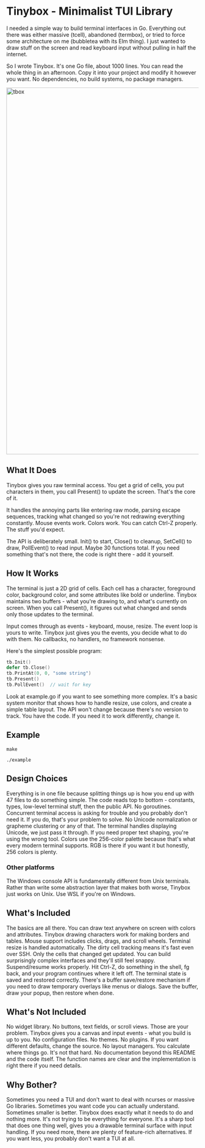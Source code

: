 # Tinybox - Minimalist TUI Library

I needed a simple way to build terminal interfaces in Go. Everything out there was either massive (tcell), abandoned (termbox), or tried to force some architecture on me (bubbletea with its Elm thing). I just wanted to draw stuff on the screen and read keyboard input without pulling in half the internet.

So I wrote Tinybox. It's one Go file, about 1000 lines. You can read the whole thing in an afternoon. Copy it into your project and modify it however you want. No dependencies, no build systems, no package managers.

<img width="1155" height="960" alt="tbox" src="https://github.com/user-attachments/assets/6e07d8de-b129-4b62-97bd-00cde30b1652" />



## What It Does

Tinybox gives you raw terminal access. You get a grid of cells, you put characters in them, you call Present() to update the screen. That's the core of it. 

It handles the annoying parts like entering raw mode, parsing escape sequences, tracking what changed so you're not redrawing everything constantly. Mouse events work. Colors work. You can catch Ctrl-Z properly. The stuff you'd expect.

The API is deliberately small. Init() to start, Close() to cleanup, SetCell() to draw, PollEvent() to read input. Maybe 30 functions total. If you need something that's not there, the code is right there - add it yourself.

## How It Works

The terminal is just a 2D grid of cells. Each cell has a character, foreground color, background color, and some attributes like bold or underline. Tinybox maintains two buffers - what you're drawing to, and what's currently on screen. When you call Present(), it figures out what changed and sends only those updates to the terminal.

Input comes through as events - keyboard, mouse, resize. The event loop is yours to write. Tinybox just gives you the events, you decide what to do with them. No callbacks, no handlers, no framework nonsense.

Here's the simplest possible program:

```go
tb.Init()
defer tb.Close()
tb.PrintAt(0, 0, "some string")
tb.Present()
tb.PollEvent()  // wait for key
```
Look at example.go if you want to see something more complex. It's a basic system monitor that shows how to handle resize, use colors, and create a simple table layout.
The API won't change because there's no version to track. You have the code. If you need it to work differently, change it.

## Example
```
make
```
```
./example
```
## Design Choices

Everything is in one file because splitting things up is how you end up with 47 files to do something simple. The code reads top to bottom - constants, types, low-level terminal stuff, then the public API. 
No goroutines. Concurrent terminal access is asking for trouble and you probably don't need it. If you do, that's your problem to solve.
No Unicode normalization or grapheme clustering or any of that. The terminal handles displaying Unicode, we just pass it through. If you need proper text shaping, you're using the wrong tool.
Colors use the 256-color palette because that's what every modern terminal supports. RGB is there if you want it but honestly, 256 colors is plenty.

### Other platforms
The Windows console API is fundamentally different from Unix terminals. Rather than write some abstraction layer that makes both worse, Tinybox just works on Unix. Use WSL if you're on Windows.

## What's Included

The basics are all there. You can draw text anywhere on screen with colors and attributes. Tinybox drawing characters work for making borders and tables. Mouse support includes clicks, drags, and scroll wheels. Terminal resize is handled automatically.
The dirty cell tracking means it's fast even over SSH. Only the cells that changed get updated. You can build surprisingly complex interfaces and they'll still feel snappy.
Suspend/resume works properly. Hit Ctrl-Z, do something in the shell, fg back, and your program continues where it left off. The terminal state is saved and restored correctly.
There's a buffer save/restore mechanism if you need to draw temporary overlays like menus or dialogs. Save the buffer, draw your popup, then restore when done.

## What's Not Included

No widget library. No buttons, text fields, or scroll views. Those are your problem. Tinybox gives you a canvas and input events - what you build is up to you.
No configuration files. No themes. No plugins. If you want different defaults, change the source.
No layout managers. You calculate where things go. It's not that hard.
No documentation beyond this README and the code itself. The function names are clear and the implementation is right there if you need details.

## Why Bother?

Sometimes you need a TUI and don't want to deal with ncurses or massive Go libraries. Sometimes you want code you can actually understand. Sometimes smaller is better.
Tinybox does exactly what it needs to do and nothing more. It's not trying to be everything for everyone. It's a sharp tool that does one thing well, gives you a drawable terminal surface with input handling.
If you need more, there are plenty of feature-rich alternatives. If you want less, you probably don't want a TUI at all.
